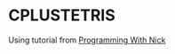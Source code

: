 # CPLUSTETRIS
Using tutorial from [Programming With Nick](https://www.youtube.com/watch?v=wVYKG_ch4yM)


